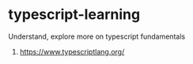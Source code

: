 # typescript-learning

Understand, explore more on typescript fundamentals

1. https://www.typescriptlang.org/
